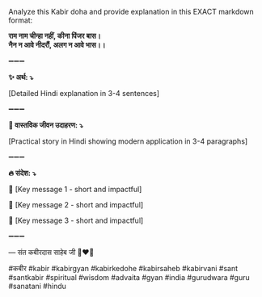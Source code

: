 Analyze this Kabir doha and provide explanation in this EXACT markdown format:

**राम नाम चीन्हा नहीं, कीना पिंजर बास।\
नैन न आवे नीदरौं, अलग न आवे भास।।**

➖➖➖

**✨ अर्थ: ⤵**

[Detailed Hindi explanation in 3-4 sentences]

➖➖➖

**🌾 वास्तविक जीवन उदाहरण: ⤵**

[Practical story in Hindi showing modern application in 3-4 paragraphs]

➖➖➖

**🔥 संदेश: ⤵**

📌 [Key message 1 - short and impactful]

📌 [Key message 2 - short and impactful]

📌 [Key message 3 - short and impactful]

➖➖➖

— संत कबीरदास साहेब जी 🙏❤️💯

#कबीर #kabir #kabirgyan #kabirkedohe #kabirsaheb #kabirvani #sant #santkabir #spiritual #wisdom #advaita #gyan #india #gurudwara #guru #sanatani #hindu